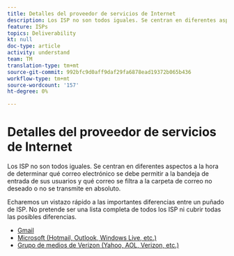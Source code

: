 ```yaml
---
title: Detalles del proveedor de servicios de Internet
description: Los ISP no son todos iguales. Se centran en diferentes aspectos a la hora de determinar qué correo electrónico se debe permitir a la bandeja de entrada de sus usuarios y qué correo se filtra a la carpeta de correo no deseado o no se transmite en absoluto. Echaremos un vistazo rápido a las importantes diferencias entre un puñado de ISP. No pretende ser una lista completa de todos los ISP ni cubrir todas las posibles diferencias.
feature: ISPs
topics: Deliverability
kt: null
doc-type: article
activity: understand
team: TM
translation-type: tm+mt
source-git-commit: 992bfc9d0aff9daf29fa6878ead19372b065b436
workflow-type: tm+mt
source-wordcount: '157'
ht-degree: 0%

---
```



# Detalles del proveedor de servicios de Internet

Los ISP no son todos iguales. Se centran en diferentes aspectos a la hora de determinar qué correo electrónico se debe permitir a la bandeja de entrada de sus usuarios y qué correo se filtra a la carpeta de correo no deseado o no se transmite en absoluto.

Echaremos un vistazo rápido a las importantes diferencias entre un puñado de ISP. No pretende ser una lista completa de todos los ISP ni cubrir todas las posibles diferencias.

* [Gmail](./gmail.md)
* [Microsoft (Hotmail, Outlook, Windows Live, etc.)](./microsoft.md)
* [Grupo de medios de Verizon (Yahoo, AOL, Verizon, etc.)](./verizon-media-group.md)
